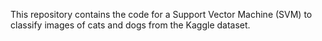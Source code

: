







This repository contains the code for a Support Vector Machine (SVM) to classify images of cats and dogs from the Kaggle dataset.
